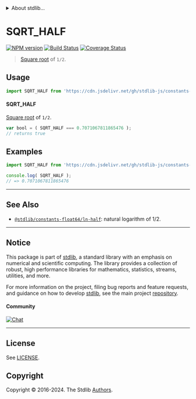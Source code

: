 <!--

@license Apache-2.0

Copyright (c) 2018 The Stdlib Authors.

Licensed under the Apache License, Version 2.0 (the "License");
you may not use this file except in compliance with the License.
You may obtain a copy of the License at

   http://www.apache.org/licenses/LICENSE-2.0

Unless required by applicable law or agreed to in writing, software
distributed under the License is distributed on an "AS IS" BASIS,
WITHOUT WARRANTIES OR CONDITIONS OF ANY KIND, either express or implied.
See the License for the specific language governing permissions and
limitations under the License.

-->


<details>
  <summary>
    About stdlib...
  </summary>
  <p>We believe in a future in which the web is a preferred environment for numerical computation. To help realize this future, we've built stdlib. stdlib is a standard library, with an emphasis on numerical and scientific computation, written in JavaScript (and C) for execution in browsers and in Node.js.</p>
  <p>The library is fully decomposable, being architected in such a way that you can swap out and mix and match APIs and functionality to cater to your exact preferences and use cases.</p>
  <p>When you use stdlib, you can be absolutely certain that you are using the most thorough, rigorous, well-written, studied, documented, tested, measured, and high-quality code out there.</p>
  <p>To join us in bringing numerical computing to the web, get started by checking us out on <a href="https://github.com/stdlib-js/stdlib">GitHub</a>, and please consider <a href="https://opencollective.com/stdlib">financially supporting stdlib</a>. We greatly appreciate your continued support!</p>
</details>

# SQRT_HALF

[![NPM version][npm-image]][npm-url] [![Build Status][test-image]][test-url] [![Coverage Status][coverage-image]][coverage-url] <!-- [![dependencies][dependencies-image]][dependencies-url] -->

> [Square root][@stdlib/math/base/special/sqrt] of `1/2`.



<section class="usage">

## Usage

```javascript
import SQRT_HALF from 'https://cdn.jsdelivr.net/gh/stdlib-js/constants-float64-sqrt-half@deno/mod.js';
```

#### SQRT_HALF

[Square root][@stdlib/math/base/special/sqrt] of `1/2`.

```javascript
var bool = ( SQRT_HALF === 0.7071067811865476 );
// returns true
```

</section>

<!-- /.usage -->

<section class="examples">

## Examples

<!-- TODO: better example -->

<!-- eslint no-undef: "error" -->

```javascript
import SQRT_HALF from 'https://cdn.jsdelivr.net/gh/stdlib-js/constants-float64-sqrt-half@deno/mod.js';

console.log( SQRT_HALF );
// => 0.7071067811865476
```

</section>

<!-- /.examples -->

<!-- C interface documentation. -->



<!-- Section for related `stdlib` packages. Do not manually edit this section, as it is automatically populated. -->

<section class="related">

* * *

## See Also

-   <span class="package-name">[`@stdlib/constants-float64/ln-half`][@stdlib/constants/float64/ln-half]</span><span class="delimiter">: </span><span class="description">natural logarithm of 1/2.</span>

</section>

<!-- /.related -->

<!-- Section for all links. Make sure to keep an empty line after the `section` element and another before the `/section` close. -->


<section class="main-repo" >

* * *

## Notice

This package is part of [stdlib][stdlib], a standard library with an emphasis on numerical and scientific computing. The library provides a collection of robust, high performance libraries for mathematics, statistics, streams, utilities, and more.

For more information on the project, filing bug reports and feature requests, and guidance on how to develop [stdlib][stdlib], see the main project [repository][stdlib].

#### Community

[![Chat][chat-image]][chat-url]

---

## License

See [LICENSE][stdlib-license].


## Copyright

Copyright &copy; 2016-2024. The Stdlib [Authors][stdlib-authors].

</section>

<!-- /.stdlib -->

<!-- Section for all links. Make sure to keep an empty line after the `section` element and another before the `/section` close. -->

<section class="links">

[npm-image]: http://img.shields.io/npm/v/@stdlib/constants-float64-sqrt-half.svg
[npm-url]: https://npmjs.org/package/@stdlib/constants-float64-sqrt-half

[test-image]: https://github.com/stdlib-js/constants-float64-sqrt-half/actions/workflows/test.yml/badge.svg?branch=v0.2.0
[test-url]: https://github.com/stdlib-js/constants-float64-sqrt-half/actions/workflows/test.yml?query=branch:v0.2.0

[coverage-image]: https://img.shields.io/codecov/c/github/stdlib-js/constants-float64-sqrt-half/main.svg
[coverage-url]: https://codecov.io/github/stdlib-js/constants-float64-sqrt-half?branch=main

<!--

[dependencies-image]: https://img.shields.io/david/stdlib-js/constants-float64-sqrt-half.svg
[dependencies-url]: https://david-dm.org/stdlib-js/constants-float64-sqrt-half/main

-->

[chat-image]: https://img.shields.io/gitter/room/stdlib-js/stdlib.svg
[chat-url]: https://app.gitter.im/#/room/#stdlib-js_stdlib:gitter.im

[stdlib]: https://github.com/stdlib-js/stdlib

[stdlib-authors]: https://github.com/stdlib-js/stdlib/graphs/contributors

[umd]: https://github.com/umdjs/umd
[es-module]: https://developer.mozilla.org/en-US/docs/Web/JavaScript/Guide/Modules

[deno-url]: https://github.com/stdlib-js/constants-float64-sqrt-half/tree/deno
[deno-readme]: https://github.com/stdlib-js/constants-float64-sqrt-half/blob/deno/README.md
[umd-url]: https://github.com/stdlib-js/constants-float64-sqrt-half/tree/umd
[umd-readme]: https://github.com/stdlib-js/constants-float64-sqrt-half/blob/umd/README.md
[esm-url]: https://github.com/stdlib-js/constants-float64-sqrt-half/tree/esm
[esm-readme]: https://github.com/stdlib-js/constants-float64-sqrt-half/blob/esm/README.md
[branches-url]: https://github.com/stdlib-js/constants-float64-sqrt-half/blob/main/branches.md

[stdlib-license]: https://raw.githubusercontent.com/stdlib-js/constants-float64-sqrt-half/main/LICENSE

[@stdlib/math/base/special/sqrt]: https://github.com/stdlib-js/math-base-special-sqrt/tree/deno

<!-- <related-links> -->

[@stdlib/constants/float64/ln-half]: https://github.com/stdlib-js/constants-float64-ln-half/tree/deno

<!-- </related-links> -->

</section>

<!-- /.links -->
